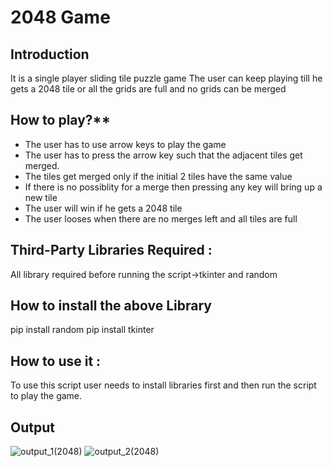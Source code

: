 # 2048 Game
## Introduction
It is a single player sliding tile puzzle game
The user can keep playing till he gets a 2048 tile or all the grids are full and no grids can be merged
## How to play?**
- The user has to use arrow keys to play the game
- The user has to press the arrow key such that the adjacent tiles get merged.
- The tiles get merged only if the initial 2 tiles have the same value
- If there is no possiblity for a merge then pressing any key will bring up a new tile
- The user will win if he gets a 2048 tile
- The user looses when there are no merges left and all tiles are full
## Third-Party Libraries Required :
All library required before running the script->tkinter and random

## How to install the above Library
pip install random
pip install tkinter

## How to use it :
To use this script user needs to install libraries first and then run the script to play the game.
## Output
![output_1(2048)](https://user-images.githubusercontent.com/71593494/124394134-a52d5880-dd1b-11eb-9c00-c9df68704fe6.png)
![output_2(2048)](https://user-images.githubusercontent.com/71593494/124394136-a6f71c00-dd1b-11eb-91fd-1b4d75eb635e.png)
